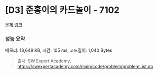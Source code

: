 # [D3] 준홍이의 카드놀이 - 7102 

[문제 링크](https://swexpertacademy.com/main/code/problem/problemDetail.do?contestProbId=AWkIlHWqBYcDFAXC) 

### 성능 요약

메모리: 18,648 KB, 시간: 105 ms, 코드길이: 1,040 Bytes



> 출처: SW Expert Academy, https://swexpertacademy.com/main/code/problem/problemList.do